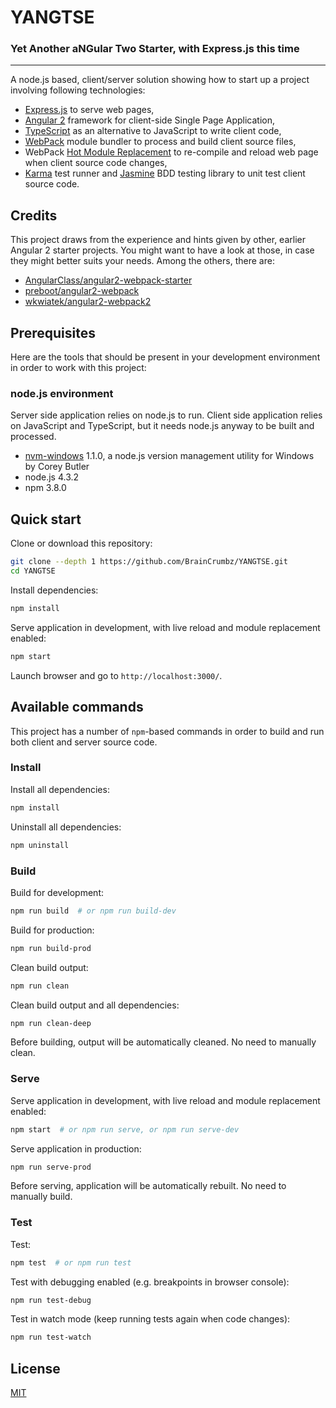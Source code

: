 # YANGTSE

### Yet Another aNGular Two Starter, with Express.js this time

---

A node.js based, client/server solution showing how to start up a project involving following technologies:

* [Express.js](http://expressjs.com/) to serve web pages, 
* [Angular 2](https://angular.io/) framework for client-side Single Page Application, 
* [TypeScript](http://www.typescriptlang.org/) as an alternative to JavaScript to write client code,
* [WebPack](https://webpack.github.io/) module bundler to process and build client source files, 
* WebPack [Hot Module Replacement](https://webpack.github.io/docs/hot-module-replacement.html) to 
re-compile and reload web page when client source code changes,
* [Karma](https://karma-runner.github.io) test runner and [Jasmine](http://jasmine.github.io/) BDD 
testing library to unit test client source code.

## Credits

This project draws from the experience and hints given by other, earlier Angular 2 starter projects. 
You might want to have a look at those, in case they might better suits your needs. Among the others, there are: 

* [AngularClass/angular2-webpack-starter](https://github.com/AngularClass/angular2-webpack-starter)
* [preboot/angular2-webpack](https://github.com/preboot/angular2-webpack)
* [wkwiatek/angular2-webpack2](https://github.com/wkwiatek/angular2-webpack2)

## Prerequisites

Here are the tools that should be present in your development environment in order to work with this project:

### node.js environment

Server side application relies on node.js to run. Client side application relies on JavaScript and TypeScript, 
but it needs node.js anyway to be built and processed.

* [nvm-windows](https://github.com/coreybutler/nvm-windows) 1.1.0, a node.js version management utility for Windows by Corey Butler
* node.js 4.3.2
* npm 3.8.0

## Quick start

Clone or download this repository:

~~~bash
git clone --depth 1 https://github.com/BrainCrumbz/YANGTSE.git
cd YANGTSE
~~~

Install dependencies:

~~~bash
npm install
~~~

Serve application in development, with live reload and module replacement enabled: 

~~~bash
npm start
~~~

Launch browser and go to `http://localhost:3000/`.

## Available commands

This project has a number of `npm`-based commands in order to build and run both client and server 
source code.

### Install

Install all dependencies:

~~~bash
npm install
~~~

Uninstall all dependencies:

~~~bash
npm uninstall
~~~

### Build

Build for development:

~~~bash
npm run build  # or npm run build-dev
~~~

Build for production:

~~~bash
npm run build-prod
~~~

Clean build output:

~~~bash
npm run clean
~~~

Clean build output and all dependencies:

~~~bash
npm run clean-deep
~~~

Before building, output will be automatically cleaned. No need to manually clean.

### Serve

Serve application in development, with live reload and module replacement enabled: 

~~~bash
npm start  # or npm run serve, or npm run serve-dev
~~~

Serve application in production:

~~~bash
npm run serve-prod
~~~

Before serving, application will be automatically rebuilt. No need to manually build.

### Test

Test:

~~~bash
npm test  # or npm run test
~~~

Test with debugging enabled (e.g. breakpoints in browser console):

~~~bash
npm run test-debug
~~~

Test in watch mode (keep running tests again when code changes):

~~~bash
npm run test-watch
~~~

## License

[MIT](LICENSE)
